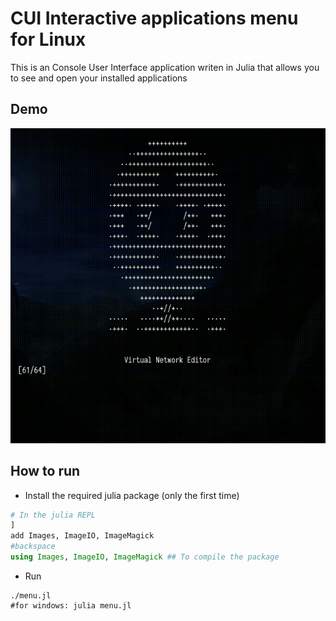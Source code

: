 # CUI Interactive applications menu for Linux
This is an Console User Interface application writen in Julia that allows you to see and open your installed applications

## Demo
<img src="img/demo.gif" style="margin: 0 auto;"></img>

## How to run
- Install the required julia package (only the first time)
```julia
# In the julia REPL
]
add Images, ImageIO, ImageMagick
#backspace
using Images, ImageIO, ImageMagick ## To compile the package
```
- Run
```shell
./menu.jl
#for windows: julia menu.jl
```
